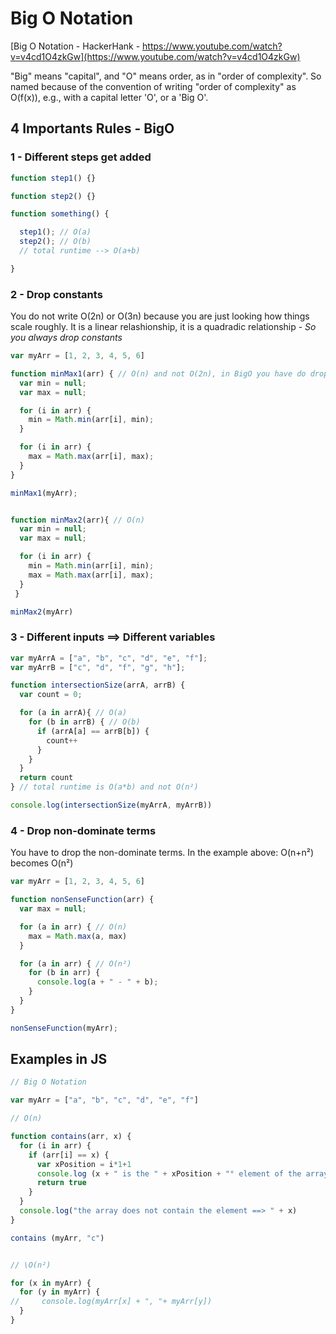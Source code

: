 # Big O Notation

[Big O Notation - HackerHank - https://www.youtube.com/watch?v=v4cd1O4zkGw](https://www.youtube.com/watch?v=v4cd1O4zkGw)

"Big" means "capital", and "O" means order, as in "order of complexity". So named because of the convention of writing "order of complexity" as O(f(x)), e.g., with a capital letter 'O', or a 'Big O'.

## 4 Importants Rules - BigO

### 1 - Different steps get added

```JavaScript
function step1() {}

function step2() {}

function something() {

  step1(); // O(a)
  step2(); // O(b)
  // total runtime --> O(a+b)

}
```

### 2 - Drop constants

You do not write O(2n) or O(3n) because you are just looking how things scale roughly. It is a linear relashionship, it is a quadradic relationship - _So you always drop constants_

```JavaScript
var myArr = [1, 2, 3, 4, 5, 6]

function minMax1(arr) { // O(n) and not O(2n), in BigO you have do drop the constants
  var min = null;
  var max = null;

  for (i in arr) {
    min = Math.min(arr[i], min);
  }

  for (i in arr) {
    max = Math.max(arr[i], max);
  }
}

minMax1(myArr);


function minMax2(arr){ // O(n)
  var min = null;
  var max = null;

  for (i in arr) {
    min = Math.min(arr[i], min);
    max = Math.max(arr[i], max);
  }
 }

minMax2(myArr)
```

### 3 - Different inputs ==> Different variables

```JavaScript
var myArrA = ["a", "b", "c", "d", "e", "f"];
var myArrB = ["c", "d", "f", "g", "h"];

function intersectionSize(arrA, arrB) {
  var count = 0;

  for (a in arrA){ // O(a)
    for (b in arrB) { // O(b)
      if (arrA[a] == arrB[b]) {
        count++
      }
    }
  }
  return count
} // total runtime is O(a*b) and not O(n²)

console.log(intersectionSize(myArrA, myArrB))
```

### 4 - Drop non-dominate terms

You have to drop the non-dominate terms. In the example above: O(n+n²) becomes O(n²)

```JavaScript
var myArr = [1, 2, 3, 4, 5, 6]

function nonSenseFunction(arr) {
  var max = null;

  for (a in arr) { // O(n)
    max = Math.max(a, max)
  }

  for (a in arr) { // O(n²)
    for (b in arr) {
      console.log(a + " - " + b);
    }
  }
}

nonSenseFunction(myArr);
```

## Examples in JS

```JavaScript
// Big O Notation

var myArr = ["a", "b", "c", "d", "e", "f"]

// O(n)

function contains(arr, x) {
  for (i in arr) {
    if (arr[i] == x) {
      var xPosition = i*1+1
      console.log (x + " is the " + xPosition + "° element of the array --> " + arr)
      return true
    }
  }
  console.log("the array does not contain the element ==> " + x)
}

contains (myArr, "c")


// \O(n²)

for (x in myArr) {
  for (y in myArr) {
//     console.log(myArr[x] + ", "+ myArr[y])
  }
}
```
